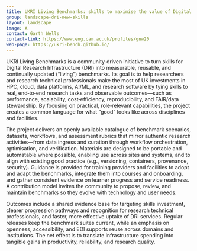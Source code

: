 ```yaml
---
title: UKRI Living Benchmarks: skills to maximise the value of Digital Research Infrastructure investments
group: landscape-dri-new-skills
layout: landscape
image: A
contact: Garth Wells
contact-link: https://www.eng.cam.ac.uk/profiles/gnw20
web-page: https://ukri-bench.github.io/
---
```


UKRI Living Benchmarks is a community‑driven initiative to turn skills for Digital Research Infrastructure (DRI) into measurable, reusable, and continually updated (“living”) benchmarks. Its goal is to help researchers and research technical professionals make the most of UK investments in HPC, cloud, data platforms, AI/ML, and research software by tying skills to real, end‑to‑end research tasks and observable outcomes—such as performance, scalability, cost‑efficiency, reproducibility, and FAIR/data stewardship. By focusing on practical, role‑relevant capabilities, the project creates a common language for what “good” looks like across disciplines and facilities.

The project delivers an openly available catalogue of benchmark scenarios, datasets, workflows, and assessment rubrics that mirror authentic research activities—from data ingress and curation through workflow orchestration, optimisation, and verification. Materials are designed to be portable and automatable where possible, enabling use across sites and systems, and to align with existing good practice (e.g., versioning, containers, provenance, security). Guidance is provided for training providers and facilities to adopt and adapt the benchmarks, integrate them into courses and onboarding, and gather consistent evidence on learner progress and service readiness. A contribution model invites the community to propose, review, and maintain benchmarks so they evolve with technology and user needs.

Outcomes include a shared evidence base for targeting skills investment, clearer progression pathways and recognition for research technical professionals, and faster, more effective uptake of DRI services. Regular releases keep the benchmark suites current, while an emphasis on openness, accessibility, and EDI supports reuse across domains and institutions. The net effect is to translate infrastructure spending into tangible gains in productivity, reliability, and research quality. 
